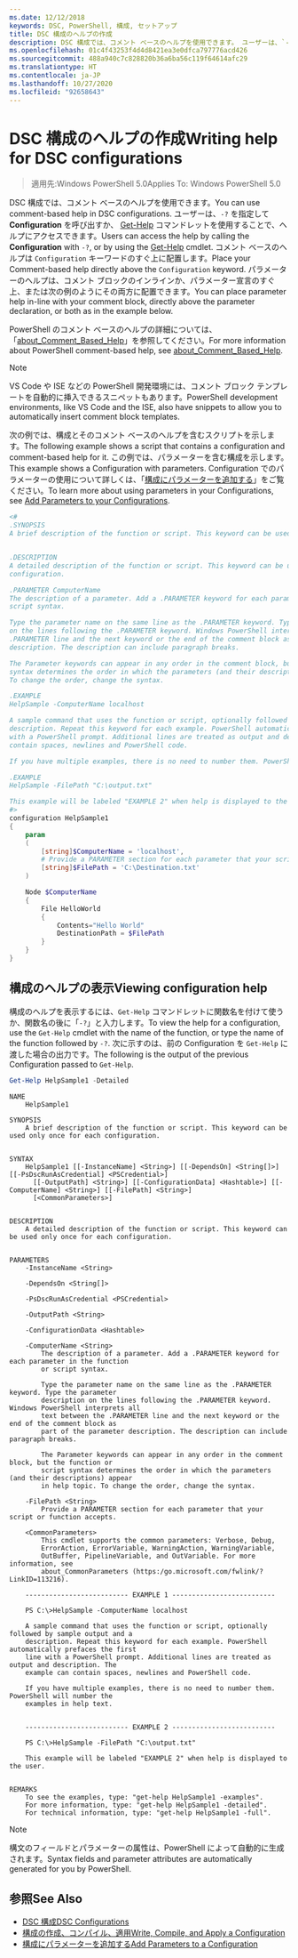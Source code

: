 ```yaml
---
ms.date: 12/12/2018
keywords: DSC, PowerShell, 構成, セットアップ
title: DSC 構成のヘルプの作成
description: DSC 構成では、コメント ベースのヘルプを使用できます。 ユーザーは、`-?` パラメーターを指定して Configuration を呼び出すか、Get-Help コマンドレットを使用することで、ヘルプにアクセスできます。
ms.openlocfilehash: 01c4f43253f4d4d8421ea3e0dfca797776acd426
ms.sourcegitcommit: 488a940c7c828820b36a6ba56c119f64614afc29
ms.translationtype: HT
ms.contentlocale: ja-JP
ms.lasthandoff: 10/27/2020
ms.locfileid: "92658643"
---
```

# <a name="writing-help-for-dsc-configurations"></a><span data-ttu-id="a58bc-105">DSC 構成のヘルプの作成</span><span class="sxs-lookup"><span data-stu-id="a58bc-105">Writing help for DSC configurations</span></span>

> <span data-ttu-id="a58bc-106">適用先:Windows PowerShell 5.0</span><span class="sxs-lookup"><span data-stu-id="a58bc-106">Applies To: Windows PowerShell 5.0</span></span>

<span data-ttu-id="a58bc-107">DSC 構成では、コメント ベースのヘルプを使用できます。</span><span class="sxs-lookup"><span data-stu-id="a58bc-107">You can use comment-based help in DSC configurations.</span></span> <span data-ttu-id="a58bc-108">ユーザーは、`-?` を指定して **Configuration** を呼び出すか、 [Get-Help](/powershell/module/Microsoft.PowerShell.Core/Get-Help) コマンドレットを使用することで、ヘルプにアクセスできます。</span><span class="sxs-lookup"><span data-stu-id="a58bc-108">Users can access the help by calling the **Configuration** with `-?`, or by using the [Get-Help](/powershell/module/Microsoft.PowerShell.Core/Get-Help) cmdlet.</span></span> <span data-ttu-id="a58bc-109">コメント ベースのヘルプは `Configuration` キーワードのすぐ上に配置します。</span><span class="sxs-lookup"><span data-stu-id="a58bc-109">Place your Comment-based help directly above the `Configuration` keyword.</span></span> <span data-ttu-id="a58bc-110">パラメーターのヘルプは、コメント ブロックのインラインか、パラメーター宣言のすぐ上、または次の例のようにその両方に配置できます。</span><span class="sxs-lookup"><span data-stu-id="a58bc-110">You can place parameter help in-line with your comment block, directly above the parameter declaration, or both as in the example below.</span></span>

<span data-ttu-id="a58bc-111">PowerShell のコメント ベースのヘルプの詳細については、「[about_Comment_Based_Help](/powershell/module/microsoft.powershell.core/about/about_comment_based_help)」を参照してください。</span><span class="sxs-lookup"><span data-stu-id="a58bc-111">For more information about PowerShell comment-based help, see [about_Comment_Based_Help](/powershell/module/microsoft.powershell.core/about/about_comment_based_help).</span></span>

> [!NOTE]
> <span data-ttu-id="a58bc-112">VS Code や ISE などの PowerShell 開発環境には、コメント ブロック テンプレートを自動的に挿入できるスニペットもあります。</span><span class="sxs-lookup"><span data-stu-id="a58bc-112">PowerShell development environments, like VS Code and the ISE, also have snippets to allow you to automatically insert comment block templates.</span></span>

<span data-ttu-id="a58bc-113">次の例では、構成とそのコメント ベースのヘルプを含むスクリプトを示します。</span><span class="sxs-lookup"><span data-stu-id="a58bc-113">The following example shows a script that contains a configuration and comment-based help for it.</span></span>
<span data-ttu-id="a58bc-114">この例では、パラメーターを含む構成を示します。</span><span class="sxs-lookup"><span data-stu-id="a58bc-114">This example shows a Configuration with parameters.</span></span> <span data-ttu-id="a58bc-115">Configuration でのパラメーターの使用について詳しくは、「[構成にパラメーターを追加する](add-parameters-to-a-configuration.md)」をご覧ください。</span><span class="sxs-lookup"><span data-stu-id="a58bc-115">To learn more about using parameters in your Configurations, see [Add Parameters to your Configurations](add-parameters-to-a-configuration.md).</span></span>

```powershell
<#
.SYNOPSIS
A brief description of the function or script. This keyword can be used only once for each configuration.


.DESCRIPTION
A detailed description of the function or script. This keyword can be used only once for each
configuration.

.PARAMETER ComputerName
The description of a parameter. Add a .PARAMETER keyword for each parameter in the function or
script syntax.

Type the parameter name on the same line as the .PARAMETER keyword. Type the parameter description
on the lines following the .PARAMETER keyword. Windows PowerShell interprets all text between the
.PARAMETER line and the next keyword or the end of the comment block as part of the parameter
description. The description can include paragraph breaks.

The Parameter keywords can appear in any order in the comment block, but the function or script
syntax determines the order in which the parameters (and their descriptions) appear in help topic.
To change the order, change the syntax.

.EXAMPLE
HelpSample -ComputerName localhost

A sample command that uses the function or script, optionally followed by sample output and a
description. Repeat this keyword for each example. PowerShell automatically prefaces the first line
with a PowerShell prompt. Additional lines are treated as output and description. The example can
contain spaces, newlines and PowerShell code.

If you have multiple examples, there is no need to number them. PowerShell will number the examples in help text.

.EXAMPLE
HelpSample -FilePath "C:\output.txt"

This example will be labeled "EXAMPLE 2" when help is displayed to the user.
#>
configuration HelpSample1
{
    param
    (
        [string]$ComputerName = 'localhost',
        # Provide a PARAMETER section for each parameter that your script or function accepts.
        [string]$FilePath = 'C:\Destination.txt'
    )

    Node $ComputerName
    {
        File HelloWorld
        {
            Contents="Hello World"
            DestinationPath = $FilePath
        }
    }
}
```

## <a name="viewing-configuration-help"></a><span data-ttu-id="a58bc-116">構成のヘルプの表示</span><span class="sxs-lookup"><span data-stu-id="a58bc-116">Viewing configuration help</span></span>

<span data-ttu-id="a58bc-117">構成のヘルプを表示するには、`Get-Help` コマンドレットに関数名を付けて使うか、関数名の後に「`-?`」と入力します。</span><span class="sxs-lookup"><span data-stu-id="a58bc-117">To view the help for a configuration, use the `Get-Help` cmdlet with the name of the function, or type the name of the function followed by `-?`.</span></span> <span data-ttu-id="a58bc-118">次に示すのは、前の Configuration を `Get-Help` に渡した場合の出力です。</span><span class="sxs-lookup"><span data-stu-id="a58bc-118">The following is the output of the previous Configuration passed to `Get-Help`.</span></span>

```powershell
Get-Help HelpSample1 -Detailed
```

```Output
NAME
    HelpSample1

SYNOPSIS
    A brief description of the function or script. This keyword can be used only once for each configuration.


SYNTAX
    HelpSample1 [[-InstanceName] <String>] [[-DependsOn] <String[]>] [[-PsDscRunAsCredential] <PSCredential>]
      [[-OutputPath] <String>] [[-ConfigurationData] <Hashtable>] [[-ComputerName] <String>] [[-FilePath] <String>]
      [<CommonParameters>]


DESCRIPTION
    A detailed description of the function or script. This keyword can be used only once for each configuration.


PARAMETERS
    -InstanceName <String>

    -DependsOn <String[]>

    -PsDscRunAsCredential <PSCredential>

    -OutputPath <String>

    -ConfigurationData <Hashtable>

    -ComputerName <String>
        The description of a parameter. Add a .PARAMETER keyword for each parameter in the function
        or script syntax.

        Type the parameter name on the same line as the .PARAMETER keyword. Type the parameter
        description on the lines following the .PARAMETER keyword. Windows PowerShell interprets all
        text between the .PARAMETER line and the next keyword or the end of the comment block as
        part of the parameter description. The description can include paragraph breaks.

        The Parameter keywords can appear in any order in the comment block, but the function or
        script syntax determines the order in which the parameters (and their descriptions) appear
        in help topic. To change the order, change the syntax.

    -FilePath <String>
        Provide a PARAMETER section for each parameter that your script or function accepts.

    <CommonParameters>
        This cmdlet supports the common parameters: Verbose, Debug,
        ErrorAction, ErrorVariable, WarningAction, WarningVariable,
        OutBuffer, PipelineVariable, and OutVariable. For more information, see
        about_CommonParameters (https:/go.microsoft.com/fwlink/?LinkID=113216).

    -------------------------- EXAMPLE 1 --------------------------

    PS C:\>HelpSample -ComputerName localhost

    A sample command that uses the function or script, optionally followed by sample output and a
    description. Repeat this keyword for each example. PowerShell automatically prefaces the first
    line with a PowerShell prompt. Additional lines are treated as output and description. The
    example can contain spaces, newlines and PowerShell code.

    If you have multiple examples, there is no need to number them. PowerShell will number the
    examples in help text.


    -------------------------- EXAMPLE 2 --------------------------

    PS C:\>HelpSample -FilePath "C:\output.txt"

    This example will be labeled "EXAMPLE 2" when help is displayed to the user.


REMARKS
    To see the examples, type: "get-help HelpSample1 -examples".
    For more information, type: "get-help HelpSample1 -detailed".
    For technical information, type: "get-help HelpSample1 -full".
```

> [!NOTE]
> <span data-ttu-id="a58bc-119">構文のフィールドとパラメーターの属性は、PowerShell によって自動的に生成されます。</span><span class="sxs-lookup"><span data-stu-id="a58bc-119">Syntax fields and parameter attributes are automatically generated for you by PowerShell.</span></span>

## <a name="see-also"></a><span data-ttu-id="a58bc-120">参照</span><span class="sxs-lookup"><span data-stu-id="a58bc-120">See Also</span></span>

- [<span data-ttu-id="a58bc-121">DSC 構成</span><span class="sxs-lookup"><span data-stu-id="a58bc-121">DSC Configurations</span></span>](configurations.md)
- [<span data-ttu-id="a58bc-122">構成の作成、コンパイル、適用</span><span class="sxs-lookup"><span data-stu-id="a58bc-122">Write, Compile, and Apply a Configuration</span></span>](write-compile-apply-configuration.md)
- [<span data-ttu-id="a58bc-123">構成にパラメーターを追加する</span><span class="sxs-lookup"><span data-stu-id="a58bc-123">Add Parameters to a Configuration</span></span>](add-parameters-to-a-configuration.md)
